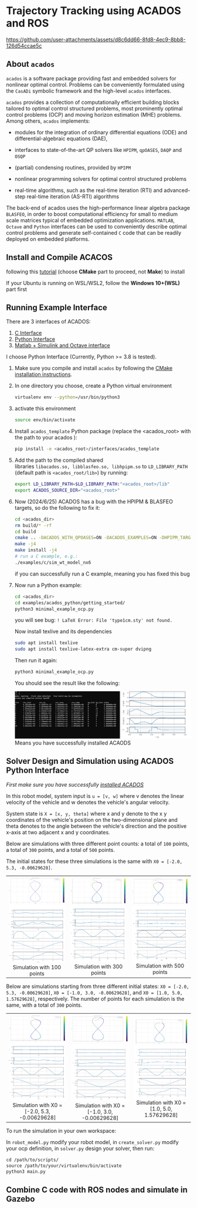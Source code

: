 # Trajectory Tracking using ACADOS and ROS

https://github.com/user-attachments/assets/d8c6dd66-8fd8-4ec9-8bb8-126d54ccae5c

## About `acados`
`acados` is a software package providing fast and embedded solvers for nonlinear optimal control. Problems can be conveniently formulated using the `CasADi` symbolic framework and the high-level `acados` interfaces.

`acados` provides a collection of computationally efficient building blocks tailored to optimal control structured problems, most prominently optimal control problems (OCP) and moving horizon estimation (MHE) problems. Among others, `acados` implements:

* modules for the integration of ordinary differential equations (ODE) and differential-algebraic equations (DAE),

* interfaces to state-of-the-art QP solvers like `HPIPM`, `qpOASES`, `DAQP` and `OSQP`

* (partial) condensing routines, provided by `HPIPM`

* nonlinear programming solvers for optimal control structured problems

* real-time algorithms, such as the real-time iteration (RTI) and advanced-step real-time iteration (AS-RTI) algorithms

The back-end of acados uses the high-performance linear algebra package `BLASFEO`, in order to boost computational efficiency for small to medium scale matrices typical of embedded optimization applications. `MATLAB`, `Octave` and `Python` interfaces can be used to conveniently describe optimal control problems and generate self-contained `C` code that can be readily deployed on embedded platforms.

## Install and Compile ACACOS

following this [tutorial](https://docs.acados.org/installation/index.html) (choose **CMake** part to proceed, not **Make**) to install

If your Ubuntu is running on WSL/WSL2, follow the **Windows 10+(WSL)** part first

## Running Example Interface

There are 3 interfaces of ACADOS:

1. [C Interface](https://docs.acados.org/c_interface/index.html)
2. [Python Interface](https://docs.acados.org/python_interface/index.html)
3. [Matlab + Simulink and Octave interface](https://docs.acados.org/matlab_octave_interface/index.html)

I choose Python Interface (Currently, Python >= 3.8 is tested).

1. Make sure you compile and install `acados` by following the [CMake installation instructions](https://docs.acados.org/installation/index.html).
2. In one directory you choose, create a Python virtual environment
    
    ```bash
    virtualenv env --python=/usr/bin/python3
    ```
    
3. activate this environment
    
    ```bash
    source env/bin/activate
    ```
    
4. Install `acados_template` Python package (replace the <acados_root> with the path to your acados ):
    
    ```bash
    pip install -e <acados_root>/interfaces/acados_template
    ```
    
5. Add the path to the compiled shared libraries `libacados.so, libblasfeo.so, libhpipm.so` to `LD_LIBRARY_PATH` (default path is `<acados_root/lib>`) by running:
    
    ```bash
    export LD_LIBRARY_PATH=$LD_LIBRARY_PATH:"<acados_root>/lib"
    export ACADOS_SOURCE_DIR="<acados_root>"
    ```
    
6. Now (2024/6/25) ACADOS has a bug with the HPIPM & BLASFEO targets, so do the following to fix it:
    
    ```bash
    cd <acados_dir>
    rm build/* -rf
    cd build
    cmake .. -DACADOS_WITH_QPOASES=ON -DACADOS_EXAMPLES=ON -DHPIPM_TARGET=GENERIC -DBLASFEO_TARGET=GENERIC
    make -j4
    make install -j4
    # run a C example, e.g.:
    ./examples/c/sim_wt_model_nx6
    ```
    
    if you can successfully run a C example, meaning you has fixed this bug
    
7. Now run a Python example:
    
    ```bash
    cd <acados_dir>
    cd examples/acados_python/getting_started/
    python3 minimal_example_ocp.py
    ```
    
    you will see bug: `! LaTeX Error: File 'type1cm.sty' not found.`
    
    Now install texlive and its dependencies

   ```bash
   sudo apt install texlive
   sudo apt install texlive-latex-extra cm-super dvipng
   ```
    
    Then run it again:
    
    ```bash
    python3 minimal_example_ocp.py
    ```
    
    You should see the result like the following:
    
    ![Untitled](https://github.com/TianxiaoYe-Shawn/ACADOS_NMPC_ROS/blob/master/image.png)
    Means you have successfully installed ACAODS

## Solver Design and Simulation using ACADOS Python Interface
*First make sure you have successfully [installed ACADOS](https://github.com/TianxiaoYe-Shawn/ACADOS_NMPC_ROS/blob/master/README.md#install-acados)*

In this robot model, system input is `u = [v, w]` where v denotes the linear velocity of the vehicle and w denotes the vehicle's angular velocity. 

System state is `X = [x, y, theta]` where x and y denote to the x y coordinates of the vehicle's position on the two-dimensional plane and theta denotes to the angle between the vehicle's direction and the positive x-axis at two adjacent x and y coordinates.

Below are simulations with three different point counts: a total of `100` points, a total of `300` points, and a total of `500` points. 

The initial states for these three simulations is the same with `X0 = [-2.0, 5.3, -0.00629628]`.

<table>
  <tr>
    <td align="center">
      <img src="https://github.com/TianxiaoYe-Shawn/ACADOS_NMPC_ROS/blob/master/sim_100_plot.png" alt="First Image Top" width="100%" />
      <br><img src="https://github.com/TianxiaoYe-Shawn/ACADOS_NMPC_ROS/blob/master/sim_100_points.png" alt="First Image Bottom" width="100%" />
      <br>Simulation with 100 points
    </td>
    <td align="center">
      <img src="https://github.com/TianxiaoYe-Shawn/ACADOS_NMPC_ROS/blob/master/sim_300_plot.png" alt="Second Image Top" width="100%" />
      <br><img src="https://github.com/TianxiaoYe-Shawn/ACADOS_NMPC_ROS/blob/master/sim_300_points.png" alt="Second Image Bottom" width="100%" />
      <br>Simulation with 300 points
    </td>
    <td align="center">
      <img src="https://github.com/TianxiaoYe-Shawn/ACADOS_NMPC_ROS/blob/master/sim_500_plot.png" alt="Third Image Top" width="100%" />
      <br><img src="https://github.com/TianxiaoYe-Shawn/ACADOS_NMPC_ROS/blob/master/sim_500_points.png" alt="Third Image Bottom" width="100%" />
      <br>Simulation with 500 points
    </td>
  </tr>
</table>

Below are simulations starting from three different initial states: `X0 = [-2.0, 5.3, -0.00629628]`, `X0 = [-1.0, 3.0, -0.00629628]`, and `X0 = [1.0, 5.0, 1.57629628]`, respectively. The number of points for each simulation is the same, with a total of `300` points.

<table>
  <tr>
    <td align="center">
      <img src="https://github.com/TianxiaoYe-Shawn/ACADOS_NMPC_ROS/blob/master/sim_300_plot.png" alt="First Image Top" width="100%" />
      <br><img src="https://github.com/TianxiaoYe-Shawn/ACADOS_NMPC_ROS/blob/master/sim_300_points.png" alt="First Image Bottom" width="100%" />
      <br>Simulation with X0 = [-2.0, 5.3, -0.00629628]
    </td>
    <td align="center">
      <img src="https://github.com/TianxiaoYe-Shawn/ACADOS_NMPC_ROS/blob/master/sim_300_plot_2.png" alt="Second Image Top" width="100%" />
      <br><img src="https://github.com/TianxiaoYe-Shawn/ACADOS_NMPC_ROS/blob/master/sim_300_points_2.png" alt="Second Image Bottom" width="100%" />
      <br>Simulation with X0 = [-1.0, 3.0, -0.00629628]
    </td>
    <td align="center">
      <img src="https://github.com/TianxiaoYe-Shawn/ACADOS_NMPC_ROS/blob/master/sim_300_plot_3.png" alt="Third Image Top" width="100%" />
      <br><img src="https://github.com/TianxiaoYe-Shawn/ACADOS_NMPC_ROS/blob/master/sim_300_points_3.png" alt="Third Image Bottom" width="100%" />
      <br>Simulation with X0 = [1.0, 5.0, 1.57629628]
    </td>
  </tr>
</table>

To run the simulation in your own workspace:

In `robot_model.py` modify your robot model, in `create_solver.py` modify your ocp definition, in `solver.py` design your solver, then run:
```
cd /path/to/scripts/
source /path/to/your/virtualenv/bin/activate
python3 main.py
```
## Combine C code with ROS nodes and simulate in Gazebo

